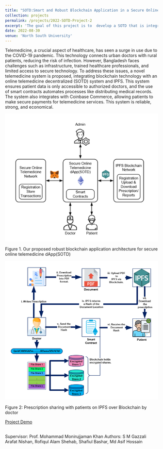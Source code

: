 ```yaml
---
title: "SOTD:Smart and Robust Blockchain Application in a Secure Online Telemedicine System"
collection: projects
permalink: /projects/2022-SOTD-Project-2
excerpt: 'The goal of this project is to  develop a SOTD that is integrated with blockchain technology to make the system more secure and robust. In the proposed approach, blockchain technology, in conjunction with IPFS,  Offers a transparent and safe method to store information and share patient medical records, ensuring that patient data is only accessible to authorized doctors.'
date: 2022-08-30
venue: 'North South University'
---
```

Telemedicine, a crucial aspect of healthcare, has seen a surge in use due to the COVID-19 pandemic. This technology connects urban doctors with rural patients, reducing the risk of infection. However, Bangladesh faces challenges such as infrastructure, trained healthcare professionals, and limited access to secure technology. To address these issues, a novel telemedicine system is proposed, integrating blockchain technology with an online telemedicine decentralized (SOTD) system and IPFS. This system ensures patient data is only accessible to authorized doctors, and the use of smart contracts automates processes like distributing medical records. The system also integrates with Coinbase Commerce, allowing patients to make secure payments for telemedicine services. This system is reliable, strong, and economical.

![Project Image](/files/projects/project2-SOTD-System.png)

Figure 1. Our proposed robust blockchain application architecture for secure online telemedicine dApp(SOTD)

![Project Image](/files/projects/project2-SOTD-Blockchain.png)

Figure 2: Prescription sharing with patients on IPFS over Blockchain by doctor

[Project Demo ](https://github.com/hashcatnissan/Application_Of_Blockchain_For_A_Secure_Online_Telemedicine)

<br>
Supervisor: Prof. Mohammad Monirujjaman Khan  
Authors: S M Gazzali Arafat Nishan, Rofiqul Alam Shehab, Shafiul Bashar, Md Asif Hossain  
<br>

